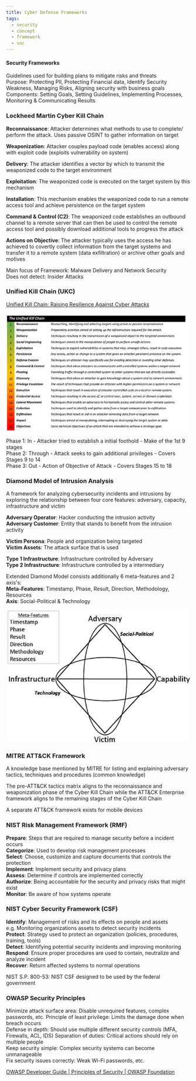 ```yaml
---
title: Cyber Defense Frameworks
tags:
  - security
  - concept
  - framework
  - soc
---
```


#### Security Frameworks  
Guidelines used for building plans to mitigate risks and threats  
Purpose: Protecting PII, Protecting Financial data, Identify Security Weakness, Managing Risks, Aligning security with business goals  
Components: Setting Goals, Setting Guidelines, Implementing Processes, Monitoring & Communicating Results

### Lockheed Martin Cyber Kill Chain

**Reconnaissance**: Attacker determines what methods to use to complete/ perform the attack. Uses passive OSINT to gather information on target  

**Weaponization**: Attacker couples payload code (enables access) along with exploit code (exploits vulnerability on system)

**Delivery**: The attacker identifies a vector by which to transmit the weaponized code to the target environment

**Exploitation**: The weaponized code is executed on the target system by this mechanism

**Installation**: This mechanism enables the weaponized code to run a remote access tool and achieve persistence on the target system

**Command & Control (C2)**: The weaponized code establishes an outbound channel to a remote server that can then be used to control the remote access tool and possibly download additional tools to progress the attack

**Actions on Objective**: The attacker typically uses the access he has achieved to covertly collect information from the target systems and transfer it to a remote system (data exfiltration) or archive other goals and motives

Main focus of Framework: Malware Delivery and Network Security  
Does not detect: Insider Attacks  

### Unified Kill Chain (UKC)

[Unified Kill Chain: Raising Resilience Against Cyber Attacks](https://unifiedkillchain.com/)

![unified-kill-chain|600](../images/unified-kill-chain.png)

Phase 1: In - Attacker tried to establish a initial foothold - Make of the 1st 9 stages  
Phase 2: Through - Attack seeks to gain additional privileges -  Covers Stages 9 to 14  
Phase 3: Out - Action of Objective of Attack - Covers Stages 15 to 18

### Diamond Model of Intrusion Analysis

A framework for analyzing cybersecurity incidents and intrusions by exploring the relationship between four core features: adversary, capacity, infrastructure and victim

**Adversary Operator**: Hacker conducting the intrusion activity  
**Adversary Customer**: Entity that stands to benefit from the intrusion activity

**Victim Persona**: People and organization being targeted  
**Victim Assets**: The attack surface that is used

**Type 1 Infrastructure**: Infrastructure controlled by Adversary  
**Type 2 Infrastructure**: Infrastructure controlled by a intermediary

Extended Diamond Model consists additionally 6 meta-features and 2 axis's:  
**Meta-Features**: Timestamp, Phase, Result, Direction, Methodology, Resources  
**Axis**: Social-Political & Technology

![Diamond Model|460](../images/diamond-model.png)

### MITRE ATT&CK Framework

A knowledge base mentioned by MITRE for listing and explaining adversary tactics, techniques and procedures (common knowledge)  

The pre-ATT&CK tactics matrix aligns to the reconnaissance and weaponization phase of the Cyber Kill Chain while the ATT&CK Enterprise framework aligns to the remaining stages of the Cyber Kill Chain

A separate ATT&CK framework exists for mobile devices

### NIST Risk Management Framework (RMF)

**Prepare**: Steps that are required to manage security before a incident occurs  
**Categorize**: Used to develop risk management processes   
**Select**: Choose, customize and capture documents that controls the protection  
**Implement**: Implement security and privacy plans  
**Assess**: Determine if controls are implemented correctly  
**Authorize**: Being accountable for the security and privacy risks that might exist  
**Monitor**: Be aware of how systems operate

### NIST Cyber Security Framework (CSF)

**Identify**: Management of risks and its effects on people and assets  
e.g. Monitoring organizations assets to detect security incidents  
**Protect**: Strategy used to protect an organization (policies, procedures, training, tools)  
**Detect**: Identifying potential security incidents and improving monitoring  
**Respond**: Ensure proper procedures are used to contain, neutralize and analyze incident  
**Recover**: Return affected systems to normal operations 

NIST S.P. 800-53: NIST CSF designed to be used by the federal government

### OWASP Security Principles

Minimize attack surface area: Disable unrequired features, complex passwords, etc.
Principle of least privilege: Limits the damage done when breach occurs  
Defense in depth: Should use multiple different security controls (MFA, Firewalls, ACL, IDS) Separation of duties: Critical actions should rely on multiple people  
Keep security simple: Complex security systems can become unmanageable  
Fix security issues correctly: Weak Wi-Fi passwords, etc.

[OWASP Developer Guide | Principles of Security | OWASP Foundation](https://owasp.org/www-project-developer-guide/draft/04-foundations/03-security-principles)